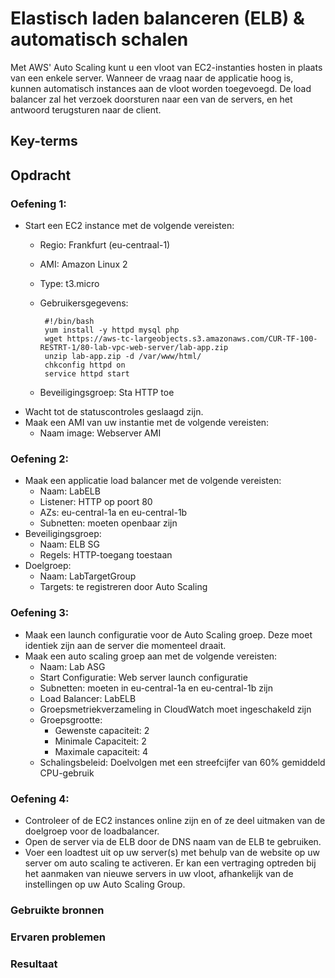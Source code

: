 # Elastisch laden balanceren (ELB) & automatisch schalen
Met AWS' Auto Scaling kunt u een vloot van EC2-instanties hosten in plaats van een enkele server. Wanneer de vraag naar de applicatie hoog is, kunnen automatisch instances aan de vloot worden toegevoegd. De load balancer zal het verzoek doorsturen naar een van de servers, en het antwoord terugsturen naar de client.

## Key-terms

## Opdracht
### Oefening 1:
- Start een EC2 instance met de volgende vereisten:
  - Regio: Frankfurt (eu-centraal-1)
  - AMI: Amazon Linux 2
  - Type: t3.micro
  - Gebruikersgegevens:
  
         #!/bin/bash
         yum install -y httpd mysql php
         wget https://aws-tc-largeobjects.s3.amazonaws.com/CUR-TF-100-RESTRT-1/80-lab-vpc-web-server/lab-app.zip
         unzip lab-app.zip -d /var/www/html/
         chkconfig httpd on
         service httpd start
  - Beveiligingsgroep: Sta HTTP toe
- Wacht tot de statuscontroles geslaagd zijn.
- Maak een AMI van uw instantie met de volgende vereisten:
  - Naam image: Webserver AMI

### Oefening 2:
- Maak een applicatie load balancer met de volgende vereisten:
  - Naam: LabELB
  - Listener: HTTP op poort 80
  - AZs: eu-central-1a en eu-central-1b
  - Subnetten: moeten openbaar zijn
- Beveiligingsgroep: 
  - Naam: ELB SG
  - Regels: HTTP-toegang toestaan
- Doelgroep:
  - Naam: LabTargetGroup
  - Targets: te registreren door Auto Scaling

### Oefening 3:
- Maak een launch configuratie voor de Auto Scaling groep. Deze moet identiek zijn aan de server die momenteel draait.
- Maak een auto scaling groep aan met de volgende vereisten:
  - Naam: Lab ASG
  - Start Configuratie: Web server launch configuratie
  - Subnetten: moeten in eu-central-1a en eu-central-1b zijn
  - Load Balancer: LabELB
  - Groepsmetriekverzameling in CloudWatch moet ingeschakeld zijn
  - Groepsgrootte:
    - Gewenste capaciteit: 2
    - Minimale Capaciteit: 2
    - Maximale capaciteit: 4
  - Schalingsbeleid: Doelvolgen met een streefcijfer van 60% gemiddeld CPU-gebruik

### Oefening 4:
- Controleer of de EC2 instances online zijn en of ze deel uitmaken van de doelgroep voor de loadbalancer.
- Open de server via de ELB door de DNS naam van de ELB te gebruiken.
- Voer een loadtest uit op uw server(s) met behulp van de website op uw server om auto scaling te activeren. Er kan een vertraging optreden bij het aanmaken van nieuwe servers in uw vloot, afhankelijk van de instellingen op uw Auto Scaling Group.

### Gebruikte bronnen

### Ervaren problemen

### Resultaat
